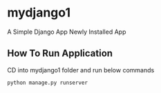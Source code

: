# mydjango1

A Simple Django App Newly Installed App

## How To Run Application

CD into mydjango1 folder and run below commands

`python manage.py runserver`
